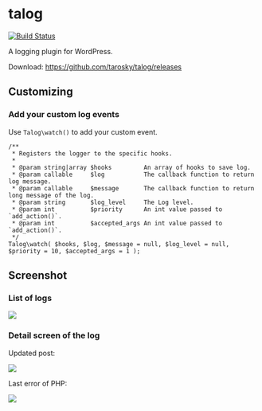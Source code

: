 # talog

[![Build Status](https://travis-ci.org/tarosky/talog.svg?branch=master)](https://travis-ci.org/tarosky/talog)

A logging plugin for WordPress.

Download: https://github.com/tarosky/talog/releases

## Customizing

### Add your custom log events

Use `Talog\watch()` to add your custom event.

```
/**
 * Registers the logger to the specific hooks.
 *
 * @param string|array $hooks         An array of hooks to save log.
 * @param callable     $log           The callback function to return log message.
 * @param callable     $message       The callback function to return long message of the log.
 * @param string       $log_level     The Log level.
 * @param int          $priority      An int value passed to `add_action()`.
 * @param int          $accepted_args An int value passed to `add_action()`.
 */
Talog\watch( $hooks, $log, $message = null, $log_level = null, $priority = 10, $accepted_args = 1 );
```

## Screenshot

### List of logs

![](https://www.evernote.com/l/ABWwkNLfbklOh5YYM6k0boOjBenoOwM6GBYB/image.png)

### Detail screen of the log

Updated post:

![](https://www.evernote.com/l/ABVgRrfpi_5MAar-zDO_Q9V18F3hkhspV18B/image.png)

Last error of PHP:

![](https://www.evernote.com/l/ABUj6csA8ElG3q5hwXiSHrYTRFtQ0lGyX0MB/image.png)
